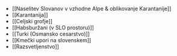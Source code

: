 - [[Naselitev Slovanov v vzhodne Alpe & oblikovanje Karantanije]]
- [[Karantanija]]
- [[Celjski grofje]]
- [[Habsburžani (v SLO prostoru)]]
- [[Turki (Osmansko cesarstvo)]]
- [[Kmečki upori na slovenskem]]
- [[Razsvetljenstvo]] 